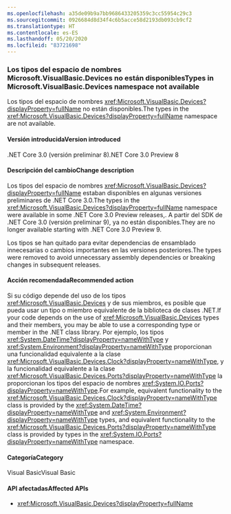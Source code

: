 ```yaml
---
ms.openlocfilehash: a35de09b9a7bb9686433205359c3cc55954c29c3
ms.sourcegitcommit: 0926684d8d34f4c6b5acce58d2193db093cb9cf2
ms.translationtype: HT
ms.contentlocale: es-ES
ms.lasthandoff: 05/20/2020
ms.locfileid: "83721698"
---
```

### <a name="types-in-microsoftvisualbasicdevices-namespace-not-available"></a><span data-ttu-id="cb646-101">Los tipos del espacio de nombres Microsoft.VisualBasic.Devices no están disponibles</span><span class="sxs-lookup"><span data-stu-id="cb646-101">Types in Microsoft.VisualBasic.Devices namespace not available</span></span>

<span data-ttu-id="cb646-102">Los tipos del espacio de nombres <xref:Microsoft.VisualBasic.Devices?displayProperty=fullName> no están disponibles.</span><span class="sxs-lookup"><span data-stu-id="cb646-102">The types in the <xref:Microsoft.VisualBasic.Devices?displayProperty=fullName> namespace are not available.</span></span>

#### <a name="version-introduced"></a><span data-ttu-id="cb646-103">Versión introducida</span><span class="sxs-lookup"><span data-stu-id="cb646-103">Version introduced</span></span>

<span data-ttu-id="cb646-104">.NET Core 3.0 (versión preliminar 8)</span><span class="sxs-lookup"><span data-stu-id="cb646-104">.NET Core 3.0 Preview 8</span></span>

#### <a name="change-description"></a><span data-ttu-id="cb646-105">Descripción del cambio</span><span class="sxs-lookup"><span data-stu-id="cb646-105">Change description</span></span>

<span data-ttu-id="cb646-106">Los tipos del espacio de nombres <xref:Microsoft.VisualBasic.Devices?displayProperty=fullName> estaban disponibles en algunas versiones preliminares de .NET Core 3.0.</span><span class="sxs-lookup"><span data-stu-id="cb646-106">The types in the <xref:Microsoft.VisualBasic.Devices?displayProperty=fullName> namespace were available in some .NET Core 3.0 Preview releases,.</span></span> <span data-ttu-id="cb646-107">A partir del SDK de .NET Core 3.0 (versión preliminar 9), ya no están disponibles.</span><span class="sxs-lookup"><span data-stu-id="cb646-107">They are no longer available starting with .NET Core 3.0 Preview 9.</span></span>

<span data-ttu-id="cb646-108">Los tipos se han quitado para evitar dependencias de ensamblado innecesarias o cambios importantes en las versiones posteriores.</span><span class="sxs-lookup"><span data-stu-id="cb646-108">The types were removed to avoid unnecessary assembly dependencies or breaking changes in subsequent releases.</span></span>

#### <a name="recommended-action"></a><span data-ttu-id="cb646-109">Acción recomendada</span><span class="sxs-lookup"><span data-stu-id="cb646-109">Recommended action</span></span>

<span data-ttu-id="cb646-110">Si su código depende del uso de los tipos <xref:Microsoft.VisualBasic.Devices> y de sus miembros, es posible que pueda usar un tipo o miembro equivalente de la biblioteca de clases .NET.</span><span class="sxs-lookup"><span data-stu-id="cb646-110">If your code depends on the use of <xref:Microsoft.VisualBasic.Devices> types and their members, you may be able to use a corresponding type or member in the .NET class library.</span></span> <span data-ttu-id="cb646-111">Por ejemplo, los tipos <xref:System.DateTime?displayProperty=nameWithType> y <xref:System.Environment?displayProperty=nameWithType> proporcionan una funcionalidad equivalente a la clase <xref:Microsoft.VisualBasic.Devices.Clock?displayProperty=nameWithType>, y la funcionalidad equivalente a la clase <xref:Microsoft.VisualBasic.Devices.Ports?displayProperty=nameWithType> la proporcionan los tipos del espacio de nombres <xref:System.IO.Ports?displayProperty=nameWithType>.</span><span class="sxs-lookup"><span data-stu-id="cb646-111">For example, equivalent functionality to the <xref:Microsoft.VisualBasic.Devices.Clock?displayProperty=nameWithType> class is provided by the <xref:System.DateTime?displayProperty=nameWithType> and <xref:System.Environment?displayProperty=nameWithType> types, and equivalent functionality to the <xref:Microsoft.VisualBasic.Devices.Ports?displayProperty=nameWithType> class is provided by types in the <xref:System.IO.Ports?displayProperty=nameWithType> namespace.</span></span>

#### <a name="category"></a><span data-ttu-id="cb646-112">Categoría</span><span class="sxs-lookup"><span data-stu-id="cb646-112">Category</span></span>

<span data-ttu-id="cb646-113">Visual Basic</span><span class="sxs-lookup"><span data-stu-id="cb646-113">Visual Basic</span></span>

#### <a name="affected-apis"></a><span data-ttu-id="cb646-114">API afectadas</span><span class="sxs-lookup"><span data-stu-id="cb646-114">Affected APIs</span></span>

- <xref:Microsoft.VisualBasic.Devices?displayProperty=fullName>

<!--

#### Affected APIs

- `N:Microsoft.VisualBasic.Devices`

-->
